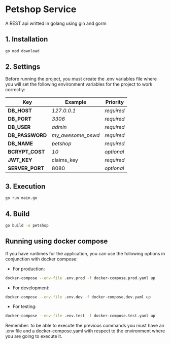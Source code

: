 # Petshop Service

A REST api writted in golang using gin and gorm

## 1. Installation

```bash
go mod download
```

## 2. Settings

Before running the project, you must create the .env variables file where you will set the following environment variables for the project to work correctly:

| Key             | Example           | Priority   |
| --------------- | ----------------- | ---------- |
| **DB_HOST**     | _127.0.0.1_       | _required_ |
| **DB_PORT**     | _3306_            | _required_ |
| **DB_USER**     | _admin_           | _required_ |
| **DB_PASSWORD** | _my_awesome_pswd_ | _required_ |
| **DB_NAME**     | _petshop_         | _required_ |
| **BCRYPT_COST** | _10_              | _optional_ |
| **JWT_KEY**     | claims_key        | _required_ |
| **SERVER_PORT** | 8080              | _optional_ |

## 3. Execution

```bash
go run main.go
```

## 4. Build

```bash
go build -o petshop
```

## Running using docker compose

If you have runtimes for the application, you can use the following options in conjunction with docker compose:

- For production:
```bash
docker-compose --env-file .env.prod -f docker-compose.prod.yaml up
```

- For development:
```bash
docker-compose --env-file .env.dev -f docker-compose.dev.yaml up
```

- For testing:
```bash
docker-compose --env-file .env.test -f docker-compose.test.yaml up
```

Remember: to be able to execute the previous commands you must have an .env file and a docker-compose.yaml with respect to the environment where you are going to execute it.
